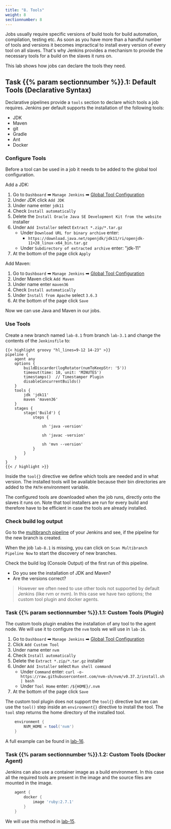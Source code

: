 ```yaml
---
title: "8. Tools"
weight: 8
sectionnumber: 8
---
```


Jobs usually require specific versions of build tools for build automation, compilation, testing etc.
As soon as you have more than a handful number of tools and versions it becomes impractical to install every version of every tool on all slaves.
That's why Jenkins provides a mechanism to provide the necessary tools for a build on the slaves it runs on.

This lab shows how jobs can declare the tools they need.


## Task {{% param sectionnumber %}}.1: Default Tools (Declarative Syntax)


Declarative pipelines provide a ``tools`` section to declare which
tools a job requires. Jenkins per default supports the installation of the following tools:

* JDK
* Maven
* git
* Gradle
* Ant
* Docker


### Configure Tools

Before a tool can be used in a job it needs to be added to the global tool configuration.

Add a JDK:

1. Go to `Dashboard` ➡ `Manage Jenkins` ➡ [Global Tool Configuration](http://localhost:8080/configureTools/)
1. Under JDK click `Add JDK`
1. Under name enter `jdk11`
1. Check `Install automatically`
1. Delete the `Install Oracle Java SE Development Kit from the website` installer
1. Under `Add Installer` select `Extract *.zip/*.tar.gz`
    * Under `Download URL for binary archive` enter:
      * `https://download.java.net/openjdk/jdk11/ri/openjdk-11+28_linux-x64_bin.tar.gz`
    * Under `Subdirectory of extracted archive` enter: "jdk-11"
1. At the bottom of the page click `Apply`

Add Maven:

1. Go to `Dashboard` ➡ `Manage Jenkins` ➡ [Global Tool Configuration](http://localhost:8080/configureTools/)
1. Under Maven click `Add Maven`
1. Under name enter `maven36`
1. Check `Install automatically`
1. Under `Install from Apache` select `3.6.3`
1. At the bottom of the page click `Save`

Now we can use Java and Maven in our jobs.


### Use Tools

Create a new branch named ``lab-8.1`` from branch ``lab-3.1`` and change the contents of the ``Jenkinsfile`` to:

<!--
```groovy
pipeline {
    agent any // with hosted env use agent { label env.JOB_NAME.split('/')[0] }
```
-->

```
{{< highlight groovy "hl_lines=9-12 14-23" >}}
pipeline {
    agent any
    options {
        buildDiscarder(logRotator(numToKeepStr: '5'))
        timeout(time: 10, unit: 'MINUTES')
        timestamps()  // Timestamper Plugin
        disableConcurrentBuilds()
    }
    tools {
        jdk 'jdk11'
        maven 'maven36'
    }
    stages {
        stage('Build') {
            steps {

                sh 'java -version'

                sh 'javac -version'

                sh 'mvn --version'
            }
        }
    }
}
{{< / highlight >}}
```

Inside the `tool{}` directive we define which tools are needed and in what version. The installed tools will be available because their bin directories are added to the ``PATH`` environment variable.

The configured tools are downloaded when the job runs, directly onto the slaves it runs on.
Note that tool installers are run for every build and therefore have to be efficient in case the tools are already installed.


### Check build log output

Go to the [multibranch pipeline](http://localhost:8080/job/techlab/) of your Jenkins and see, if the pipeline for the new branch is created.

When the job `lab-8.1` is missing, you can click on `Scan Multibranch Pipeline Now` to start the discovery of new branches.

Check the build log (Console Output) of the first run of this pipeline.

* Do you see the installation of JDK and Maven?
* Are the versions correct?

> However we often need to use other tools not supported by default Jenkins (like rvm or nvm). In this case we have two options; the custom tool plugin and docker agents.


### Task {{% param sectionnumber %}}.1.1: Custom Tools (Plugin)

The custom tools plugin enables the installation of any tool to the agent node. We will use it to configure the `nvm` tools we will use in `lab-16`.

1. Go to `Dashboard` ➡ `Manage Jenkins` ➡ [Global Tool Configuration](http://localhost:8080/configureTools/)
1. Click `Add Custom Tool`
1. Under name enter `nvm`
1. Check `Install automatically`
1. Delete the `Extract *.zip/*.tar.gz` installer
1. Under `Add Installer` select `Run shell command`
    * Under `Command` enter: `curl -o- https://raw.githubusercontent.com/nvm-sh/nvm/v0.37.2/install.sh | bash`
    * Under `Tool Home` enter: `/${HOME}/.nvm`
1. At the bottom of the page click `Save`

The custom tool plugin does not support the `tool{}` directive but we can use the `tool()` step inside an `environment{}` directive to install the tool. The ``tool`` step returns the home directory of the installed tool.

```groovy
    environment {
        NVM_HOME = tool('nvm')
    }
```

A full example can be found in [lab-16](../16_nodejs/).


### Task {{% param sectionnumber %}}.1.2: Custom Tools (Docker Agent)


Jenkins can also use a container image as a build environment. In this case all the required tools are present in the image and the source files are mounted in the image.

```groovy
    agent {
        docker {
            image 'ruby:2.7.1'
        }
    }
```

We will use this method in [lab-15](../15_ruby/).

